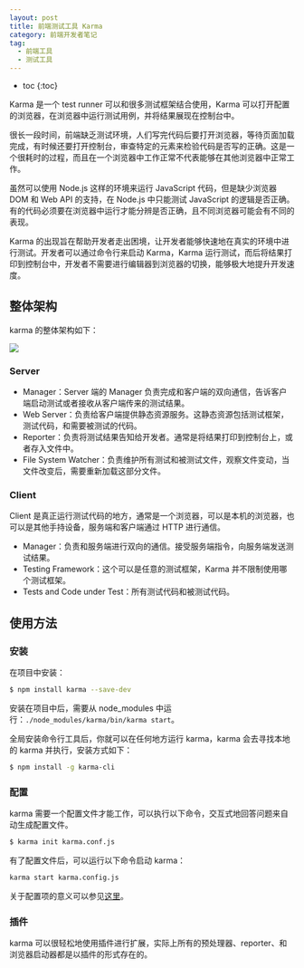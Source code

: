 ```yaml
---
layout: post
title: 前端测试工具 Karma
category: 前端开发者笔记
tag:
  - 前端工具
  - 测试工具
---
```


* toc
{:toc}

Karma 是一个 test runner 可以和很多测试框架结合使用，Karma 可以打开配置的浏览器，在浏览器中运行测试用例，并将结果展现在控制台中。

很长一段时间，前端缺乏测试环境，人们写完代码后要打开浏览器，等待页面加载完成，有时候还要打开控制台，审查特定的元素来检验代码是否写的正确。这是一个很耗时的过程，而且在一个浏览器中工作正常不代表能够在其他浏览器中正常工作。

虽然可以使用 Node.js 这样的环境来运行 JavaScript 代码，但是缺少浏览器 DOM 和 Web API 的支持，在 Node.js 中只能测试 JavaScript 的逻辑是否正确。有的代码必须要在浏览器中运行才能分辨是否正确，且不同浏览器可能会有不同的表现。

Karma 的出现旨在帮助开发者走出困境，让开发者能够快速地在真实的环境中进行测试。开发者可以通过命令行来启动 Karma，Karma 运行测试，而后将结果打印到控制台中，开发者不需要进行编辑器到浏览器的切换，能够极大地提升开发速度。

## 整体架构

karma 的整体架构如下：

![](http://7xs1gu.com1.z0.glb.clouddn.com/17-2-7/9640376-file_1486469033579_d3a4.png)

### Server

- Manager：Server 端的 Manager 负责完成和客户端的双向通信，告诉客户端启动测试或者接收从客户端传来的测试结果。
- Web Server：负责给客户端提供静态资源服务。这静态资源包括测试框架，测试代码，和需要被测试的代码。
- Reporter：负责将测试结果告知给开发者。通常是将结果打印到控制台上，或者存入文件中。
- File System Watcher：负责维护所有测试和被测试文件，观察文件变动，当文件改变后，需要重新加载这部分文件。

### Client

Client 是真正运行测试代码的地方，通常是一个浏览器，可以是本机的浏览器，也可以是其他手持设备，服务端和客户端通过 HTTP 进行通信。

- Manager：负责和服务端进行双向的通信。接受服务端指令，向服务端发送测试结果。
- Testing Framework：这个可以是任意的测试框架，Karma 并不限制使用哪个测试框架。
- Tests and Code under Test：所有测试代码和被测试代码。

## 使用方法

### 安装


在项目中安装：

```sh
$ npm install karma --save-dev
```

安装在项目中后，需要从 node_modules 中运行：`./node_modules/karma/bin/karma start`。

全局安装命令行工具后，你就可以在任何地方运行 karma，karma 会去寻找本地的 karma 并执行，安装方式如下：

```sh
$ npm install -g karma-cli
```

### 配置

karma 需要一个配置文件才能工作，可以执行以下命令，交互式地回答问题来自动生成配置文件。

```sh
$ karma init karma.conf.js
```

有了配置文件后，可以运行以下命令启动 karma：

```sh
karma start karma.config.js
```

关于配置项的意义可以参见[这里](http://karma-runner.github.io/1.0/config/configuration-file.html)。

### 插件

karma 可以很轻松地使用插件进行扩展，实际上所有的预处理器、reporter、和浏览器启动器都是以插件的形式存在的。
